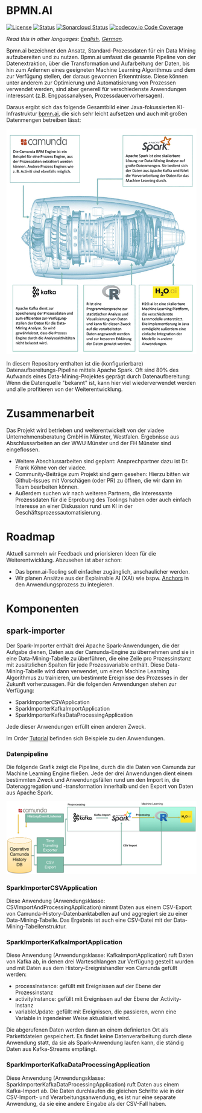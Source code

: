 

# BPMN.AI

[![License](https://img.shields.io/badge/License-BSD%203--Clause-blue.svg)](https://opensource.org/licenses/BSD-3-Clause) 
[![Status](http://img.shields.io/travis/rstacruz/REPO/master.svg?style=flat)](https://travis-ci.org/viadee/bpmn.ai/branches?=master "See test builds")
[![Sonarcloud Status](https://sonarcloud.io/api/project_badges/measure?project=com.lapots.breed.judge:judge-rule-engine&metric=alert_status)](https://sonarcloud.io/dashboard?id=de.viadee.ki%3Aspark-importer) [![codecov.io Code Coverage](https://img.shields.io/codecov/c/github/dwyl/hapi-auth-jwt2.svg?maxAge=2592000)]()

*Read this in other languages: [English](README.en.md), [German](README.md).*

Bpmn.ai bezeichnet den Ansatz, Standard-Prozessdaten für ein Data Mining aufzubereiten und zu nutzen. Bpmn.ai umfasst die gesamte Pipeline von der Datenextraktion, über die Transformation und Aufarbeitung der Daten, bis hin zum Anlernen eines geeigneten Machine Learning Algorithmus und dem zur Verfügung stellen, der daraus gewonnen Erkenntnisse.
Diese können unter anderem zur Optimierung und Automatisierung von Prozessen verwendet werden, sind aber generell für verschiedenste Anwendungen interessant (z.B.
Engpassanalysen, Prozessdauervorhersagen).

Daraus ergibt sich das folgende Gesamtbild einer Java-fokussierten KI-Infrastruktur [bpmn.ai](https://www.viadee.de/bpmnai), die sich sehr leicht aufsetzen und auch mit großen Datenmengen betreiben lässt:

![](./spark-importer/doc/Pipeline.png)

In diesem Repository enthalten ist die (konfigurierbare) Datenaufbereitungs-Pipeline mittels Apache Spark. Oft sind 80% des Aufwands eines Data-Mining-Projektes geprägt durch Datenaufbereitung: Wenn die Datenquelle "bekannt" ist, kann hier viel wiederverwendet werden und alle profitieren von der Weiterentwicklung.

# Zusammenarbeit

Das Projekt wird betrieben und weiterentwickelt von der viadee Unternehmensberatung GmbH in Münster, Westfalen. Ergebnisse aus Abschlussarbeiten an der WWU Münster und der FH Münster sind eingeflossen.

* Weitere Abschlussarbeiten sind geplant: Ansprechpartner dazu ist Dr. Frank Köhne von der viadee.
* Community-Beiträge zum Projekt sind gern gesehen: Hierzu bitten wir Github-Issues mit Vorschägen (oder PR) zu öffnen, die wir dann im Team bearbeiten können.
* Außerdem suchen wir nach weiteren Partnern, die interessante Prozessdaten für die Erprobung des Toolings haben oder auch einfach Interesse an einer Diskussion rund um KI in der Geschäftsprozessautomatisierung.

# Roadmap
Aktuell sammeln wir Feedback und priorisieren Ideen für die Weiterentwicklung. Abzusehen ist aber schon:
* Das bpmn.ai-Tooling soll einfacher zugänglich, anschaulicher werden.
* Wir planen Ansätze aus der Explainable AI (XAI) wie bspw. [Anchors](https://github.com/viadee/javaAnchorExplainer) in den Anwendungsprozess zu integieren.

# Komponenten

## spark-importer

Der Spark-Importer enthält drei Apache Spark-Anwendungen, die der Aufgabe dienen, Daten aus der Camunda-Engine zu übernehmen und sie in eine Data-Mining-Tabelle zu überführen, die eine Zeile pro Prozessinstanz mit zusätzlichen Spalten für jede Prozessvariable enthält. Diese Data-Mining-Tabelle wird dann verwendet, um einen Machine Learning Algorithmus zu trainieren, um bestimmte Ereignisse des Prozesses in der Zukunft vorherzusagen.
Für die folgenden Anwendungen stehen zur Verfügung:

* SparkImporterCSVApplication
* SparkImporterKafkaImportApplication
* SparkImporterKafkaDataProcessingApplication

Jede dieser Anwendungen erfüllt einen anderen Zweck.

Im Order [Tutorial](/tutorials) befinden sich Beispiele zu den Anwendungen.

### Datenpipeline

Die folgende Grafik zeigt die Pipeline, durch die die Daten von Camunda zur Machine Learning Engine fließen. Jede der drei Anwendungen dient einem bestimmten Zweck und Anwendungsfällen rund um den Import in, die Datenaggregation und -transformation innerhalb und den Export von Daten aus Apache Spark.

![alt text](./spark-importer/doc/SparkImporterApplicationFlow.png "SparkImporterCSVApplication Pipeline")

### SparkImporterCSVApplication

Diese Anwendung (Anwendungsklasse: CSVImportAndProcessingApplication) nimmt Daten aus einem CSV-Export von Camunda-History-Datenbanktabellen auf und aggregiert sie zu einer Data-Mining-Tabelle. Das Ergebnis ist auch eine CSV-Datei mit der Data-Mining-Tabellenstruktur.

### SparkImporterKafkaImportApplication

Diese Anwendung (Anwendungsklasse: KafkaImportApplication) ruft Daten von Kafka ab, in denen drei Warteschlangen zur Verfügung gestellt wurden und mit Daten aus dem History-Ereignishandler von Camunda gefüllt werden:

* processInstance: gefüllt mit Ereignissen auf der Ebene der Prozessinstanz
* activityInstance: gefüllt mit Ereignissen auf der Ebene der Activity-Instanz
* variableUpdate: gefüllt mit Ereignissen, die passieren, wenn eine Variable in irgendeiner Weise aktualisiert wird.

Die abgerufenen Daten werden dann an einem definierten Ort als Parkettdateien gespeichert. Es findet keine Datenverarbeitung durch diese Anwendung statt, da sie als Spark-Anwendung laufen kann, die ständig Daten aus Kafka-Streams empfängt.

### SparkImporterKafkaDataProcessingApplication

Diese Anwendung (Anwendungsklasse: SparkImporterKafkaDataProcessingApplication) ruft Daten aus einem Kafka-Import ab. Die Daten durchlaufen die gleichen Schritte wie in der CSV-Import- und Verarbeitungsanwendung, es ist nur eine separate Anwendung, da sie eine andere Eingabe als der CSV-Fall haben.
